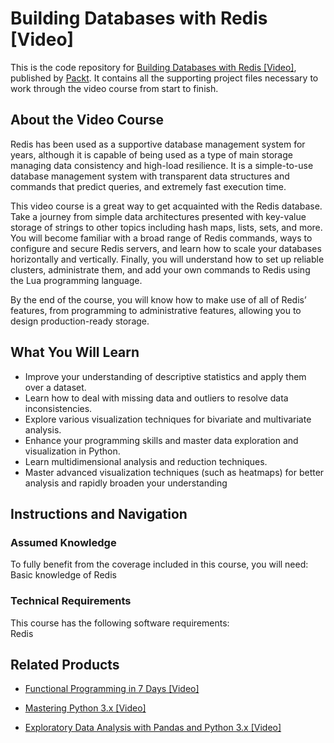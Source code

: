 # Building Databases with Redis [Video]
This is the code repository for [Building Databases with Redis [Video]](https://www.packtpub.com/big-data-and-business-intelligence/building-databases-redis-video?utm_source=github&utm_medium=repository&utm_campaign=9781783284115), published by [Packt](https://www.packtpub.com/?utm_source=github). It contains all the supporting project files necessary to work through the video course from start to finish.
## About the Video Course
Redis has been used as a supportive database management system for years, although it is capable of being used as a type of main storage managing data consistency and high-load resilience. It is a simple-to-use database management system with transparent data structures and commands that predict queries, and extremely fast execution time.

This video course is a great way to get acquainted with the Redis database. Take a journey from simple data architectures presented with key-value storage of strings to other topics including hash maps, lists, sets, and more. You will become familiar with a broad range of Redis commands, ways to configure and secure Redis servers, and learn how to scale your databases horizontally and vertically. Finally, you will understand how to set up reliable clusters, administrate them, and add your own commands to Redis using the Lua programming language.

By the end of the course, you will know how to make use of all of Redis’ features, from programming to administrative features, allowing you to design production-ready storage.

<H2>What You Will Learn</H2>
<DIV class=book-info-will-learn-text>
<UL>
<LI><SPAN style="BACKGROUND-COLOR: transparent">Improve your understanding of descriptive statistics and apply them over a dataset.</SPAN> 
<LI><SPAN style="BACKGROUND-COLOR: transparent">Learn how to deal with missing data and outliers to resolve data inconsistencies.</SPAN> 
<LI><SPAN style="BACKGROUND-COLOR: transparent">Explore various visualization techniques for bivariate and multivariate analysis.</SPAN> 
<LI><SPAN style="BACKGROUND-COLOR: transparent">Enhance your programming skills and master data exploration and visualization in Python.</SPAN> 
<LI><SPAN style="BACKGROUND-COLOR: transparent">Learn multidimensional analysis and reduction techniques.</SPAN> 
<LI><SPAN style="BACKGROUND-COLOR: transparent">Master advanced visualization techniques (such as heatmaps) for better analysis and rapidly broaden your understanding</SPAN> </LI></UL></DIV>

## Instructions and Navigation
### Assumed Knowledge
To fully benefit from the coverage included in this course, you will need:<br/>
Basic knowledge of Redis
### Technical Requirements
This course has the following software requirements:<br/>
Redis

## Related Products
* [Functional Programming in 7 Days [Video]](https://www.packtpub.com/application-development/functional-programming-7-days-video?utm_source=github&utm_medium=repository&utm_campaign=9781788990295)

* [Mastering Python 3.x [Video]](https://www.packtpub.com/application-development/mastering-python-3x-video?utm_source=github&utm_medium=repository&utm_campaign=9781789955347)

* [Exploratory Data Analysis with Pandas and Python 3.x [Video]](https://www.packtpub.com/application-development/exploratory-data-analysis-pandas-and-python-3x-video?utm_source=github&utm_medium=repository&utm_campaign=9781789959116)


